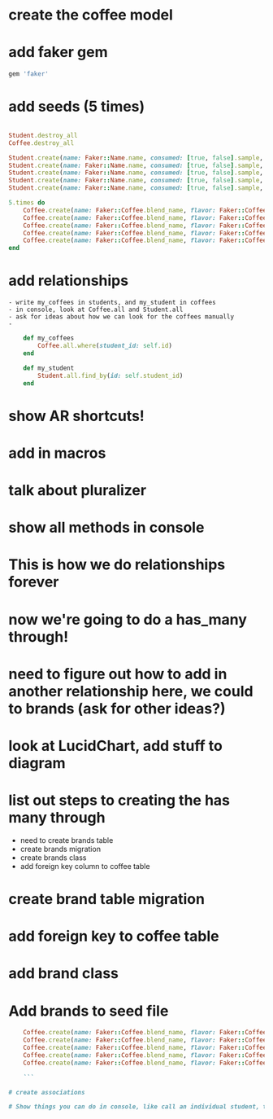 # create the coffee model

# add faker gem
```ruby
gem 'faker'
```

# add seeds (5 times)
```ruby

Student.destroy_all
Coffee.destroy_all

Student.create(name: Faker::Name.name, consumed: [true, false].sample, alertness: rand(1..10))
Student.create(name: Faker::Name.name, consumed: [true, false].sample, alertness: rand(1..10))
Student.create(name: Faker::Name.name, consumed: [true, false].sample, alertness: rand(1..10))
Student.create(name: Faker::Name.name, consumed: [true, false].sample, alertness: rand(1..10))
Student.create(name: Faker::Name.name, consumed: [true, false].sample, alertness: rand(1..10))

5.times do
    Coffee.create(name: Faker::Coffee.blend_name, flavor: Faker::Coffee.notes, espresso_shots: rand(1..4), size: ["small", "medium", "large"].sample, student_id:1)
    Coffee.create(name: Faker::Coffee.blend_name, flavor: Faker::Coffee.notes, espresso_shots: rand(1..4), size: ["small", "medium", "large"].sample, student_id:2)
    Coffee.create(name: Faker::Coffee.blend_name, flavor: Faker::Coffee.notes, espresso_shots: rand(1..4), size: ["small", "medium", "large"].sample, student_id:3)
    Coffee.create(name: Faker::Coffee.blend_name, flavor: Faker::Coffee.notes, espresso_shots: rand(1..4), size: ["small", "medium", "large"].sample, student_id:4)
    Coffee.create(name: Faker::Coffee.blend_name, flavor: Faker::Coffee.notes, espresso_shots: rand(1..4), size: ["small", "medium", "large"].sample, student_id:5)
end
```


# add relationships
    - write my_coffees in students, and my_student in coffees
    - in console, look at Coffee.all and Student.all
    - ask for ideas about how we can look for the coffees manually
    - 
```ruby 
    def my_coffees
        Coffee.all.where(student_id: self.id)
    end

    def my_student
        Student.all.find_by(id: self.student_id)
    end

```

# show AR shortcuts!
# add in macros
# talk about pluralizer
# show all methods in console
# This is how we do relationships forever

# now we're going to do a has_many through!
# need to figure out how to add in another relationship here, we could to brands (ask for other ideas?)
# look at LucidChart, add stuff to diagram

# list out steps to creating the has many through

 - need to create brands table
 - create brands migration
 - create brands class
 - add foreign key column to coffee table

# create brand table migration
# add foreign key to coffee table
# add brand class
# Add brands to seed file

```ruby
    Coffee.create(name: Faker::Coffee.blend_name, flavor: Faker::Coffee.notes, espresso_shots: rand(1..4), size: ["small", "medium", "large"].sample, student_id:1, brand_id: rand(1..5))
    Coffee.create(name: Faker::Coffee.blend_name, flavor: Faker::Coffee.notes, espresso_shots: rand(1..4), size: ["small", "medium", "large"].sample, student_id:2, brand_id: rand(1..5))
    Coffee.create(name: Faker::Coffee.blend_name, flavor: Faker::Coffee.notes, espresso_shots: rand(1..4), size: ["small", "medium", "large"].sample, student_id:3, brand_id: rand(1..5))
    Coffee.create(name: Faker::Coffee.blend_name, flavor: Faker::Coffee.notes, espresso_shots: rand(1..4), size: ["small", "medium", "large"].sample, student_id:4, brand_id: rand(1..5))
    Coffee.create(name: Faker::Coffee.blend_name, flavor: Faker::Coffee.notes, espresso_shots: rand(1..4), size: ["small", "medium", "large"].sample, student_id:5, brand_id: rand(1..5))

    ```

# create associations

# Show things you can do in console, like call an individual student, then student.brands, then student.brands.uniq
